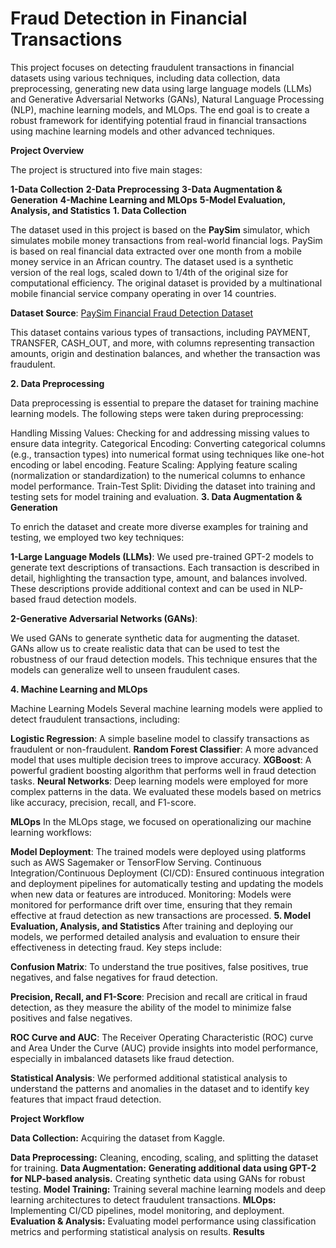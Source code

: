 # Fraud Detection in Financial Transactions


This project focuses on detecting fraudulent transactions in financial datasets using various techniques, including data collection, data preprocessing, generating new data using large language models (LLMs) and Generative Adversarial Networks (GANs), Natural Language Processing (NLP), machine learning models, and MLOps. The end goal is to create a robust framework for identifying potential fraud in financial transactions using machine learning models and other advanced techniques.

**Project Overview**

The project is structured into five main stages:

**1-Data Collection**
**2-Data Preprocessing**
**3-Data Augmentation & Generation**
**4-Machine Learning and MLOps**
**5-Model Evaluation, Analysis, and Statistics**
**1. Data Collection**

The dataset used in this project is based on the **PaySim** simulator, which simulates mobile money transactions from real-world financial logs. PaySim is based on real financial data extracted over one month from a mobile money service in an African country. The dataset used is a synthetic version of the real logs, scaled down to 1/4th of the original size for computational efficiency. The original dataset is provided by a multinational mobile financial service company operating in over 14 countries.

**Dataset Source**: [PaySim Financial Fraud Detection Dataset](https://www.kaggle.com/datasets/ealaxi/paysim1)

This dataset contains various types of transactions, including PAYMENT, TRANSFER, CASH_OUT, and more, with columns representing transaction amounts, origin and destination balances, and whether the transaction was fraudulent.

**2. Data Preprocessing**

Data preprocessing is essential to prepare the dataset for training machine learning models. The following steps were taken during preprocessing:

Handling Missing Values: Checking for and addressing missing values to ensure data integrity.
Categorical Encoding: Converting categorical columns (e.g., transaction types) into numerical format using techniques like one-hot encoding or label encoding.
Feature Scaling: Applying feature scaling (normalization or standardization) to the numerical columns to enhance model performance.
Train-Test Split: Dividing the dataset into training and testing sets for model training and evaluation.
**3. Data Augmentation & Generation**

To enrich the dataset and create more diverse examples for training and testing, we employed two key techniques:

**1-Large Language Models (LLMs)**:
We used pre-trained GPT-2 models to generate text descriptions of transactions. Each transaction is described in detail, highlighting the transaction type, amount, and balances involved. These descriptions provide additional context and can be used in NLP-based fraud detection models.

**2-Generative Adversarial Networks (GANs)**:

We used GANs to generate synthetic data for augmenting the dataset. GANs allow us to create realistic data that can be used to test the robustness of our fraud detection models. This technique ensures that the models can generalize well to unseen fraudulent cases.

**4. Machine Learning and MLOps**

Machine Learning Models
Several machine learning models were applied to detect fraudulent transactions, including:

**Logistic Regression**: A simple baseline model to classify transactions as fraudulent or non-fraudulent.
**Random Forest Classifier**: A more advanced model that uses multiple decision trees to improve accuracy.
**XGBoost**: A powerful gradient boosting algorithm that performs well in fraud detection tasks.
**Neural Networks**: Deep learning models were employed for more complex patterns in the data.
We evaluated these models based on metrics like accuracy, precision, recall, and F1-score.

**MLOps**
In the MLOps stage, we focused on operationalizing our machine learning workflows:

**Model Deployment**: The trained models were deployed using platforms such as AWS Sagemaker or TensorFlow Serving.
Continuous Integration/Continuous Deployment (CI/CD): Ensured continuous integration and deployment pipelines for automatically testing and updating the models when new data or features are introduced.
Monitoring: Models were monitored for performance drift over time, ensuring that they remain effective at fraud detection as new transactions are processed.
**5. Model Evaluation, Analysis, and Statistics**
After training and deploying our models, we performed detailed analysis and evaluation to ensure their effectiveness in detecting fraud. Key steps include:

**Confusion Matrix**:
To understand the true positives, false positives, true negatives, and false negatives for fraud detection.

**Precision, Recall, and F1-Score**: 
Precision and recall are critical in fraud detection, as they measure the ability of the model to minimize false positives and false negatives.

**ROC Curve and AUC**: 
The Receiver Operating Characteristic (ROC) curve and Area Under the Curve (AUC) provide insights into model performance, especially in imbalanced datasets like fraud detection.

**Statistical Analysis**: 
We performed additional statistical analysis to understand the patterns and anomalies in the dataset and to identify key features that impact fraud detection.

**Project Workflow**

**Data Collection:** Acquiring the dataset from Kaggle.

**Data Preprocessing:** Cleaning, encoding, scaling, and splitting the dataset for training.
**Data Augmentation:**
**Generating additional data using GPT-2 for NLP-based analysis.**
Creating synthetic data using GANs for robust testing.
**Model Training:** Training several machine learning models and deep learning architectures to detect fraudulent transactions.
**MLOps:** Implementing CI/CD pipelines, model monitoring, and deployment.
**Evaluation & Analysis:** Evaluating model performance using classification metrics and performing statistical analysis on results.
**Results**
